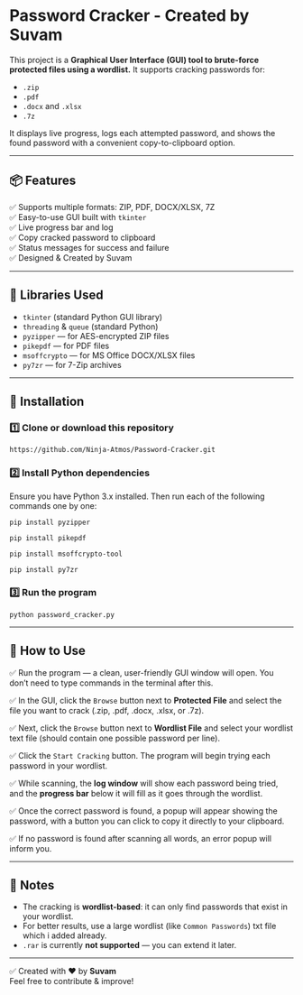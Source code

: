# Password Cracker - Created by Suvam

This project is a **Graphical User Interface (GUI) tool to brute-force protected files using a wordlist.**
It supports cracking passwords for:
- `.zip`
- `.pdf`
- `.docx` and `.xlsx`
- `.7z`

It displays live progress, logs each attempted password, and shows the found password with a convenient copy-to-clipboard option.

---

## 📦 Features
✅ Supports multiple formats: ZIP, PDF, DOCX/XLSX, 7Z  
✅ Easy-to-use GUI built with `tkinter`  
✅ Live progress bar and log  
✅ Copy cracked password to clipboard  
✅ Status messages for success and failure  
✅ Designed & Created by Suvam

---

## 🧰 Libraries Used
- `tkinter` (standard Python GUI library)
- `threading` & `queue` (standard Python)
- `pyzipper` — for AES-encrypted ZIP files
- `pikepdf` — for PDF files
- `msoffcrypto` — for MS Office DOCX/XLSX files
- `py7zr` — for 7-Zip archives

---

## 🚀 Installation

### 1️⃣ Clone or download this repository
```
https://github.com/Ninja-Atmos/Password-Cracker.git
```

### 2️⃣ Install Python dependencies
Ensure you have Python 3.x installed. Then run each of the following commands one by one:
```
pip install pyzipper
```
```
pip install pikepdf
```
```
pip install msoffcrypto-tool
```
```
pip install py7zr
```
### 3️⃣ Run the program
```
python password_cracker.py
```

---

## 📄 How to Use
✅ Run the program — a clean, user-friendly GUI window will open. You don’t need to type commands in the terminal after this.

✅ In the GUI, click the `Browse` button next to **Protected File** and select the file you want to crack (.zip, .pdf, .docx, .xlsx, or .7z).

✅ Next, click the `Browse` button next to **Wordlist File** and select your wordlist text file (should contain one possible password per line).

✅ Click the `Start Cracking` button. The program will begin trying each password in your wordlist.

✅ While scanning, the **log window** will show each password being tried, and the **progress bar** below it will fill as it goes through the wordlist.

✅ Once the correct password is found, a popup will appear showing the password, with a button you can click to copy it directly to your clipboard.

✅ If no password is found after scanning all words, an error popup will inform you.

---

## 🔗 Notes
- The cracking is **wordlist-based**: it can only find passwords that exist in your wordlist.
- For better results, use a large wordlist (like `Common Passwords`) txt file which i added already.
- `.rar` is currently **not supported** — you can extend it later.

---

✅ Created with ❤️ by **Suvam**  
Feel free to contribute & improve!
